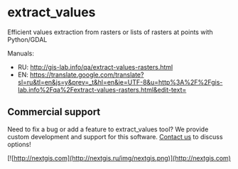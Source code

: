 # extract_values
Efficient values extraction from rasters or lists of rasters at points with Python/GDAL

Manuals:

* RU: http://gis-lab.info/qa/extract-values-rasters.html
* EN: https://translate.google.com/translate?sl=ru&tl=en&js=y&prev=_t&hl=en&ie=UTF-8&u=http%3A%2F%2Fgis-lab.info%2Fqa%2Fextract-values-rasters.html&edit-text=

Commercial support
----------
Need to fix a bug or add a feature to extract_values tool? We provide custom development and support for this software. [Contact us](http://nextgis.ru/en/contact/) to discuss options!

[![http://nextgis.com](http://nextgis.ru/img/nextgis.png)](http://nextgis.com)
